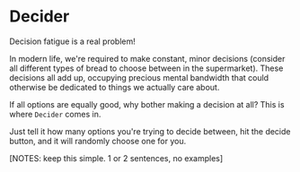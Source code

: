 # Decider

Decision fatigue is a real problem!

In modern life, we're required to make constant, minor decisions (consider all different types of bread to choose between in the supermarket). These decisions all add up, occupying precious mental bandwidth that could otherwise be dedicated to things we actually care about.

If all options are equally good, why bother making a decision at all? This is where `Decider` comes in.

Just tell it how many options you're trying to decide between, hit the decide button, and it will randomly choose one for you.

[NOTES: keep this simple. 1 or 2 sentences, no examples]